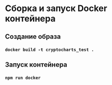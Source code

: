 # Сборка и запуск Docker контейнера

## Создание образа

### `docker build -t cryptocharts_test .`

## Запуск контейнера

### `npm run docker`
